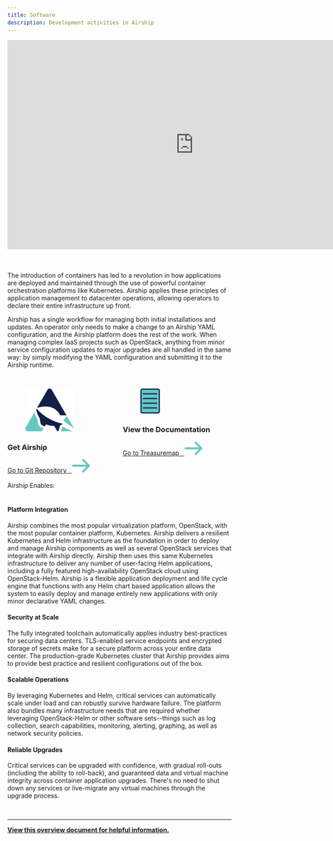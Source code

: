 ```yaml
---
title: Software
description: Development activities in Airship
---
```


<div class="video-wrapper">
  <iframe width="835 px" height="469.687 px" src="https://www.youtube.com/embed/0eEisMm9ykg" frameborder="0" allow="accelerometer; autoplay; encrypted-media; gyroscope; picture-in-picture" allowfullscreen></iframe>
</div>

<br>
<br>

The introduction of containers has led to a revolution in how applications are deployed and maintained through the use of powerful container orchestration platforms like Kubernetes. Airship applies these principles of application management to datacenter operations, allowing operators to declare their entire infrastructure up front.

Airship has a single workflow for managing both initial installations and updates. An operator only needs to make a change to an Airship YAML configuration, and the Airship platform does the rest of the work. When managing complex IaaS projects such as OpenStack, anything from minor service configuration updates to major upgrades are all handled in the same way: by simply modifying the YAML configuration and submitting it to the Airship runtime.


<br>

<div class="columns">
  <div class="column">
    <div class="box is-green">
     <div class="box-text"><div class="software-icon"><figure class="image is-64x64">
      <img src="../.vuepress/theme/svg/Airship_Icon.svg">
      </figure></div><h3 class="is-software">Get Airship</h3>
      <a href="https://git.airshipit.org/cgit">
        Go to Git Repository &nbsp <img src="../.vuepress/theme/svg/arrow-left_green.svg">
      </a></div>
    </div>
  </div>
  <div class="column">
    <div class="box is-green">
     <div class="box-text"><div class="software-icon" style="align-content: middle"><figure class="image is-64x64">
      <img style="height: 56.13px" src="../.vuepress/theme/svg/document.svg">
      </figure></div><h3 class="is-software">View the Documentation</h3>
      <a href="https://airship-treasuremap.readthedocs.io/en/latest/">
        Go to Treasuremap &nbsp <img src="../.vuepress/theme/svg/arrow-left_green.svg">
      </a></div>
    </div>
  </div>
</div>

<br>

<div class="h2_green">Airship Enables:</div>  
<br>

#### Platform Integration

Airship combines the most popular virtualization platform, OpenStack, with the most popular container platform, Kubernetes.  Airship delivers a resilient Kubernetes and Helm infrastructure as the foundation in order to deploy and manage Airship components as well as several OpenStack services that integrate with Airship directly.  Airship then uses this same Kubernetes infrastructure to deliver any number of user-facing Helm applications, including a fully featured high-availability OpenStack cloud using OpenStack-Helm. Airship is a flexible application deployment and life cycle engine that functions with any Helm chart based application allows the system to easily deploy and manage entirely new applications with only minor declarative YAML changes.

#### Security at Scale

The fully integrated toolchain automatically applies industry best-practices for securing data centers. TLS-enabled service endpoints and encrypted storage of secrets make for a secure platform across your entire data center.  The production-grade Kubernetes cluster that Airship provides aims to provide best practice and resilient configurations out of the box.

#### Scalable Operations

By leveraging Kubernetes and Helm, critical services can automatically scale under load and can robustly survive hardware failure. The platform also bundles many infrastructure needs that are required whether leveraging OpenStack-Helm or other software sets--things such as log collection, search capabilities, monitoring, alerting, graphing, as well as network security policies.

#### Reliable Upgrades

Critical services can be upgraded with confidence, with gradual roll-outs (including the ability to roll-back), and guaranteed data and virtual machine integrity across container application upgrades. There's no need to shut down any services or live-migrate any virtual machines through the upgrade process.

<br>

---

<a href="/collateral/Airship_OnePager.pdf" target="_blank"><strong>View this overview document for helpful information.</strong></a>